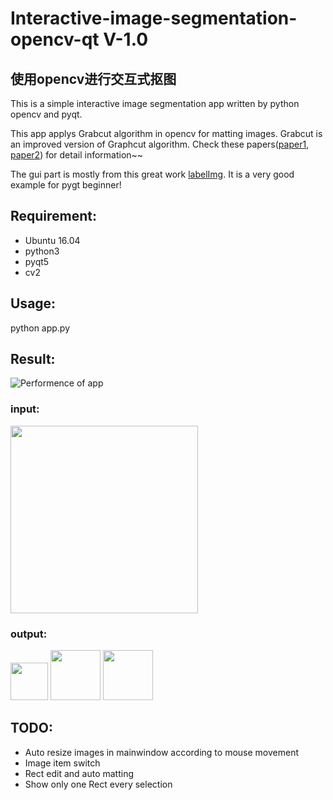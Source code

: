 # Interactive-image-segmentation-opencv-qt V-1.0
## 使用opencv进行交互式抠图
This is a simple interactive image segmentation app written by python opencv and pyqt.

This app applys Grabcut algorithm in opencv for matting images. Grabcut is an improved version of Graphcut algorithm. Check these papers([paper1](http://www.cs.cornell.edu/~rdz/Papers/BVZ-pami01-final.pdf), [paper2](http://www.csd.uwo.ca/~yuri/Papers/iccv01.pdf)) for detail information~~

The gui part is mostly from this great work [labelImg](https://github.com/tzutalin/labelImg). It is a very good example for pygt beginner!


## Requirement:
- Ubuntu 16.04
- python3
- pyqt5
- cv2

## Usage:
python app.py

## Result:

![Performence of app](https://github.com/zihuaweng/image-matting-opencv-qt/blob/master/results.gif)

### input:
<img src="https://github.com/zihuaweng/image-matting-opencv-qt/blob/master/testing_images/testing.jpeg" width="300">

### output:
<img src="https://github.com/zihuaweng/image-matting-opencv-qt/blob/master/testing_images_out/testing_1.png" width="60"> <img src="https://github.com/zihuaweng/image-matting-opencv-qt/blob/master/testing_images_out/testing_2.png" width="80"> <img src="https://github.com/zihuaweng/image-matting-opencv-qt/blob/master/testing_images_out/testing_3.png" width="80">


## TODO:
- Auto resize images in mainwindow according to mouse movement
- Image item switch
- Rect edit and auto matting
- Show only one Rect every selection



